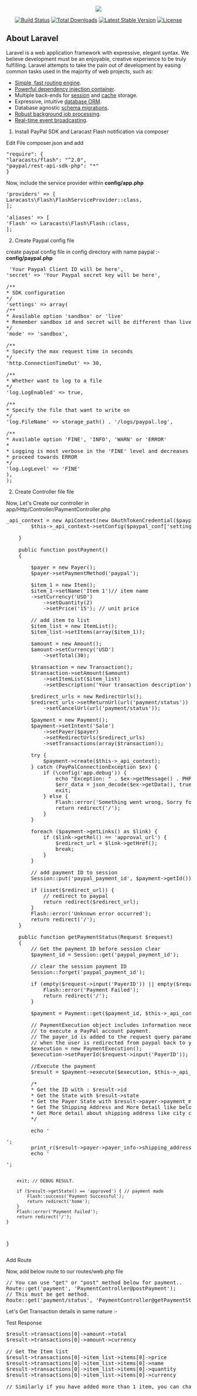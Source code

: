 <p align="center"><img src="https://laravel.com/assets/img/components/logo-laravel.svg"></p>

<p align="center">
<a href="https://travis-ci.org/laravel/framework"><img src="https://travis-ci.org/laravel/framework.svg" alt="Build Status"></a>
<a href="https://packagist.org/packages/laravel/framework"><img src="https://poser.pugx.org/laravel/framework/d/total.svg" alt="Total Downloads"></a>
<a href="https://packagist.org/packages/laravel/framework"><img src="https://poser.pugx.org/laravel/framework/v/stable.svg" alt="Latest Stable Version"></a>
<a href="https://packagist.org/packages/laravel/framework"><img src="https://poser.pugx.org/laravel/framework/license.svg" alt="License"></a>
</p>

## About Laravel

Laravel is a web application framework with expressive, elegant syntax. We believe development must be an enjoyable, creative experience to be truly fulfilling. Laravel attempts to take the pain out of development by easing common tasks used in the majority of web projects, such as:

- [Simple, fast routing engine](https://laravel.com/docs/routing).
- [Powerful dependency injection container](https://laravel.com/docs/container).
- Multiple back-ends for [session](https://laravel.com/docs/session) and [cache](https://laravel.com/docs/cache) storage.
- Expressive, intuitive [database ORM](https://laravel.com/docs/eloquent).
- Database agnostic [schema migrations](https://laravel.com/docs/migrations).
- [Robust background job processing](https://laravel.com/docs/queues).
- [Real-time event broadcasting](https://laravel.com/docs/broadcasting).

1. Install PayPal SDK and Laracast Flash notification via composer

Edit File composer.json and add

<pre>
"require": {
"laracasts/flash": "^2.0",
"paypal/rest-api-sdk-php": "*"
}
</pre>

Now, include the service provider within <b>config/app.php</b>

<pre>
'providers' => [
Laracasts\Flash\FlashServiceProvider::class,
];

'aliases' => [
'Flash' => Laracasts\Flash\Flash::class,
];
</pre>

2. Create Paypal config file

create paypal config file in config directory with name paypal :-
<b>config/paypal.php</b>

<pre>
<?php
return array(
// set your paypal credential
// Below credentials are different for sandbox mode and live mode.
'client_id' => 'Your Paypal Client ID will be here',
'secret' => 'Your Paypal secret key will be here',

/**
* SDK configuration
*/
'settings' => array(
/**
* Available option 'sandbox' or 'live'
* Remember sandbox id and secret will be different than live
*/
'mode' => 'sandbox',

/**
* Specify the max request time in seconds
*/
'http.ConnectionTimeOut' => 30,

/**
* Whether want to log to a file
*/
'log.LogEnabled' => true,

/**
* Specify the file that want to write on
*/
'log.FileName' => storage_path() . '/logs/paypal.log',

/**
* Available option 'FINE', 'INFO', 'WARN' or 'ERROR'
*
* Logging is most verbose in the 'FINE' level and decreases as you
* proceed towards ERROR
*/
'log.LogLevel' => 'FINE'
),
);
</pre>

2. Create Controller file file

Now, Let's Create our controller in app/Http/Controller/PaymentController.php

<pre>
<?php

namespace App\Http\Controllers;

use Laracasts\Flash\Flash;
use Session;
use Illuminate\Http\Request;
use PayPal\Rest\ApiContext;
use PayPal\Auth\OAuthTokenCredential;
use PayPal\Api\Amount;
use PayPal\Api\Details;
use PayPal\Api\Item;
use PayPal\Api\ItemList;
use PayPal\Api\Payer;
use PayPal\Api\Payment;
use PayPal\Api\RedirectUrls;
use PayPal\Api\ExecutePayment;
use PayPal\Exception\PayPalConnectionException;
use PayPal\Api\PaymentExecution;
use PayPal\Api\Transaction;

class PaymentController extends Controller
{

    private $_api_context;

    public function __construct()
    {
        // setup PayPal api context
        $paypal_conf = config('paypal');
        $this->_api_context = new ApiContext(new OAuthTokenCredential($paypal_conf['client_id'], $paypal_conf['secret']));
        $this->_api_context->setConfig($paypal_conf['settings']);

    }

    public function postPayment()
    {

        $payer = new Payer();
        $payer->setPaymentMethod('paypal');

        $item_1 = new Item();
        $item_1->setName('Item 1')// item name
        ->setCurrency('USD')
            ->setQuantity(2)
            ->setPrice('15'); // unit price

        // add item to list
        $item_list = new ItemList();
        $item_list->setItems(array($item_1));

        $amount = new Amount();
        $amount->setCurrency('USD')
            ->setTotal(30);

        $transaction = new Transaction();
        $transaction->setAmount($amount)
            ->setItemList($item_list)
            ->setDescription('Your transaction description');

        $redirect_urls = new RedirectUrls();
        $redirect_urls->setReturnUrl(url('payment/status'))
            ->setCancelUrl(url('payment/status'));

        $payment = new Payment();
        $payment->setIntent('Sale')
            ->setPayer($payer)
            ->setRedirectUrls($redirect_urls)
            ->setTransactions(array($transaction));

        try {
            $payment->create($this->_api_context);
        } catch (PayPalConnectionException $ex) {
            if (\config('app.debug')) {
                echo "Exception: " . $ex->getMessage() . PHP_EOL;
                $err_data = json_decode($ex->getData(), true);
                exit;
            } else {
                Flash::error('Something went wrong, Sorry for inconvenience');
                return redirect('/');
            }
        }

        foreach ($payment->getLinks() as $link) {
            if ($link->getRel() == 'approval_url') {
                $redirect_url = $link->getHref();
                break;
            }
        }

        // add payment ID to session
        Session::put('paypal_payment_id', $payment->getId());

        if (isset($redirect_url)) {
            // redirect to paypal
            return redirect($redirect_url);
        }
        Flash::error('Unknown error occurred');
        return redirect('/');
    }

    public function getPaymentStatus(Request $request)
    {
        // Get the payment ID before session clear
        $payment_id = Session::get('paypal_payment_id');

        // clear the session payment ID
        Session::forget('paypal_payment_id');

        if (empty($request->input('PayerID')) || empty($request->input('token'))) {
            Flash::error('Payment Failed');
            return redirect('/');
        }

        $payment = Payment::get($payment_id, $this->_api_context);

        // PaymentExecution object includes information necessary
        // to execute a PayPal account payment.
        // The payer_id is added to the request query parameters
        // when the user is redirected from paypal back to your site
        $execution = new PaymentExecution();
        $execution->setPayerId($request->input('PayerID'));

        //Execute the payment
        $result = $payment->execute($execution, $this->_api_context);

        /*
        * Get the ID with : $result->id
        * Get the State with $result->state
        * Get the Payer State with $result->payer->payment_method
        * Get The Shipping Address and More Detail like below :- $result->payer->payer_info->shipping_address
        * Get More detail about shipping address like city country name
        */

        echo '<pre>';
        print_r($result->payer->payer_info->shipping_address);
        echo '</pre>';
        exit; // DEBUG RESULT.

        if ($result->getState() == 'approved') { // payment made
            Flash::success('Payment Successful');
            return redirect('home');
        }
        Flash::error('Payment Failed');
        return redirect('/');
    }
}
</pre>

Add Route

Now, add below route to our routes/web.php file

<pre>
// You can use "get" or "post" method below for payment..
Route::get('payment', 'PaymentController@postPayment');
// This must be get method.
Route::get('payment/status', 'PaymentController@getPaymentStatus');
</pre>

Let's Get Transaction details in same nature :-

Test Response

<pre>
$result->transactions[0]->amount->total
$result->transactions[0]->amount->currency

// Get The Item list
$result->transactions[0]->item_list->items[0]->price
$result->transactions[0]->item_list->items[0]->name
$result->transactions[0]->item_list->items[0]->quantity
$result->transactions[0]->item_list->items[0]->currency

// Similarly if you have added more than 1 item, you can change items[1] , items[2] and so on and so forth
</pre>
